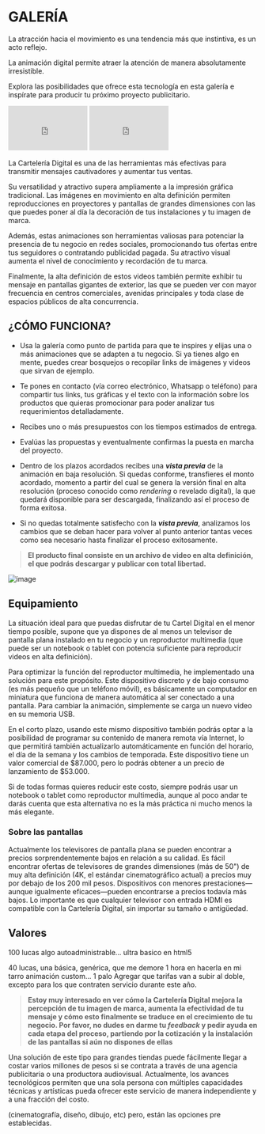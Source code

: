 # GALERÍA

La atracción hacia el movimiento es una tendencia más que instintiva, es un acto reflejo. 

La animación digital permite atraer la atención de manera absolutamente irresistible. 

Explora las posibilidades que ofrece esta tecnología en esta galería e inspírate para producir tu próximo proyecto publicitario.

<iframe src="https://player.vimeo.com/video/193567768?title=0&byline=0&portrait=0"   
width="160" height="90" frameborder="0" ></iframe>
<iframe src="https://player.vimeo.com/video/193567768?title=0&byline=0&portrait=0"   
width="160" height="90" frameborder="0" ></iframe>

La Cartelería Digital es una de las herramientas más efectivas para transmitir mensajes cautivadores y aumentar tus ventas.

Su versatilidad y atractivo supera ampliamente a la impresión gráfica tradicional. Las imágenes en movimiento en alta definición permiten reproducciones en proyectores y pantallas de grandes dimensiones con las que puedes poner al día la decoración de tus instalaciones y tu imagen de marca.

Además, estas animaciones son herramientas valiosas para potenciar la presencia de tu negocio en redes sociales, promocionando tus ofertas entre tus seguidores o contratando publicidad pagada. Su atractivo visual aumenta el nivel de conocimiento y recordación de tu marca.

Finalmente, la alta definición de estos videos también permite exhibir tu mensaje en pantallas gigantes de exterior, las que se pueden ver con mayor frecuencia en centros comerciales, avenidas principales y toda clase de espacios públicos de alta concurrencia. 

## ¿CÓMO FUNCIONA?
* Usa la galería como punto de partida para que te inspires y elijas una o más animaciones que se adapten a tu negocio. Si ya tienes algo en mente, puedes crear bosquejos o recopilar links de imágenes y videos que sirvan de ejemplo.

* Te pones en contacto (vía correo electrónico, Whatsapp o teléfono) para compartir tus links, tus gráficas y el texto con la información sobre los productos que quieras promocionar para poder analizar tus requerimientos detalladamente. 

* Recibes uno o más presupuestos con los tiempos estimados de entrega. 

* Evalúas las propuestas y eventualmente confirmas la puesta en marcha del proyecto.

* Dentro de los plazos acordados recibes una **_vista previa_** de la animación en baja resolución. Si quedas conforme, transfieres el monto acordado, momento a partir del cual se genera la versión final en alta resolución (proceso conocido como _rendering_ o revelado digital), la que quedará disponible para ser descargada, finalizando así el proceso de forma exitosa.

* Si no quedas totalmente satisfecho con la **_vista previa_**, analizamos los cambios que se deban hacer para volver al punto anterior tantas veces como sea necesario hasta finalizar el proceso exitosamente.

> **El producto final consiste en un archivo de video en alta definición, el que podrás descargar y publicar con total libertad.**

![image](https://user-images.githubusercontent.com/16393716/62242266-c3101700-b3a8-11e9-8502-3f346cec7d1f.png)

## Equipamiento
La situación ideal para que puedas disfrutar de tu Cartel Digital en el menor tiempo posible, supone que ya dispones de al menos un televisor de pantalla plana instalado en tu negocio y un reproductor multimedia (que puede ser un notebook o tablet con potencia suficiente para reproducir videos en alta definición).

Para optimizar la función del reproductor multimedia, he implementado una solución para este propósito. Este dispositivo discreto y de bajo consumo (es más pequeño que un teléfono móvil), es básicamente un computador en miniatura que funciona de manera automática al ser conectado a una pantalla. Para cambiar la animación, simplemente se carga un nuevo video en su memoria USB.

En el corto plazo, usando este mismo dispositivo también podrás optar a la posibilidad de programar su contenido de manera remota vía Internet, lo que permitirá también actualizarlo automáticamente en función del horario, el día de la semana y los cambios de temporada. Este dispositivo tiene un valor comercial de $87.000, pero lo podrás obtener a un precio de lanzamiento de $53.000.

Si de todas formas quieres reducir este costo, siempre podrás usar un notebook o tablet como reproductor multimedia, aunque al poco andar te darás cuenta que esta alternativa no es la más práctica ni mucho menos la más elegante.

### Sobre las pantallas
Actualmente los televisores de pantalla plana se pueden encontrar a precios sorprendentemente bajos en relación a su calidad. Es fácil encontrar ofertas de televisores de grandes dimensiones (más de 50") de muy alta definición (4K, el estándar cinematográfico actual) a precios muy por debajo de los 200 mil pesos. Dispositivos con menores prestaciones—aunque igualmente eficaces—pueden encontrarse a precios todavía más bajos. Lo importante es que cualquier televisor con entrada HDMI es compatible con la Cartelería Digital, sin importar su tamaño o antigüedad.

## Valores

100 lucas algo autoadministrable... ultra basico en html5

40 lucas, una básica, genérica, que me demore 1 hora en hacerla en mi tarro
animación custom... 1 palo
Agregar que tarifas van a subir al doble, excepto para los que contraten servicio durante este año.

> **Estoy muy interesado en ver cómo la Cartelería Digital mejora la percepción de tu imagen de marca, aumenta la efectividad de tu mensaje y cómo esto finalmente se traduce en el crecimiento de tu negocio. Por favor, no dudes en darme tu _feedback_ y pedir ayuda en cada etapa del proceso, partiendo por la cotización y la instalación de las pantallas si aún no dispones de ellas**


Una solución de este tipo para grandes tiendas puede fácilmente llegar a costar varios millones de pesos si se contrata a través de una agencia publicitaria o una productora audiovisual. Actualmente, los avances tecnológicos permiten que una sola persona con múltiples capacidades técnicas y artísticas pueda ofrecer este servicio de manera independiente y a una fracción del costo.



(cinematografía, diseño, dibujo, etc) pero, están las opciones pre establecidas.
